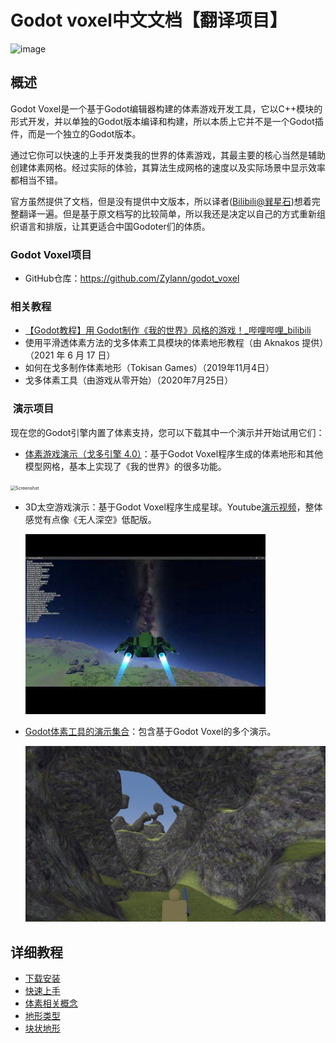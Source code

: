 # Godot voxel中文文档【翻译项目】

![image](https://github.com/xun69/godot_voxel_chinese_doc/assets/23306801/a4ecc367-0618-409c-bab4-0578cd2a1582)

## 概述

Godot Voxel是一个基于Godot编辑器构建的体素游戏开发工具，它以C++模块的形式开发，并以单独的Godot版本编译和构建，所以本质上它并不是一个Godot插件，而是一个独立的Godot版本。

通过它你可以快速的上手开发类我的世界的体素游戏，其最主要的核心当然是辅助创建体素网格。经过实际的体验，其算法生成网格的速度以及实际场景中显示效率都相当不错。

官方虽然提供了文档，但是没有提供中文版本，所以译者([Bilibili@巽星石](https://space.bilibili.com/98273681))想着完整翻译一遍。但是基于原文档写的比较简单，所以我还是决定以自己的方式重新组织语言和排版，让其更适合中国Godoter们的体质。

### Godot Voxel项目

- GitHub仓库：https://github.com/Zylann/godot_voxel

### 相关教程

- [【Godot教程】用 Godot制作《我的世界》风格的游戏！_哔哩哔哩_bilibili](https://www.bilibili.com/video/BV1mN411J7yv/?spm_id_from=333.337.search-card.all.click)
- 使用平滑透体素方法的戈多体素工具模块的体素地形教程（由 Aknakos 提供）（2021 年 6 月 17 日）
- 如何在戈多制作体素地形（Tokisan Games）（2019年11月4日）
- 戈多体素工具（由游戏从零开始）（2020年7月25日）

###  演示项目

现在您的Godot引擎内置了体素支持，您可以下载其中一个演示并开始试用它们：

- [体素游戏演示（戈多引擎 4.0）](https://github.com/Zylann/voxelgame#voxel-game-demos-godot-engine-40)：基于Godot Voxel程序生成的体素地形和其他模型网格，基本上实现了《我的世界》的很多功能。

<img src="https://github.com/Zylann/voxelgame/raw/master/screenshots/2020_05_05_1953_small.png" alt="Screenshot" style="zoom: 50%;" />

- 3D太空游戏演示：基于Godot Voxel程序生成星球。Youtube[演示视频](https://www.youtube.com/watch?v=8OrZX347MoE)，整体感觉有点像《无人深空》低配版。

  <img src="./README.assets/xk.jpeg"  style="zoom: 80%;" />

- [Godot体素工具的演示集合](https://github.com/tinmanjuggernaut/voxelgame)：包含基于Godot Voxel的多个演示。

  <img src="./README.assets/3d-noise-1696779223718-12.jpg" alt="img" style="zoom:50%;" />

## 详细教程

- [下载安装](./主文档/下载安装.md) 
- [快速上手](./主文档/快速上手.md) 
- [体素相关概念](./主文档/体素相关概念.md) 
- [地形类型](./主文档/地形类型.md) 
- [块状地形](./主文档/块状地形.md) 
